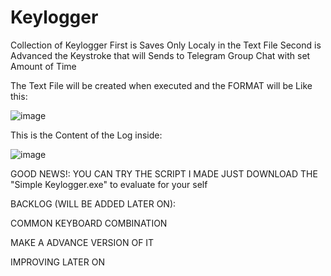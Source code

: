 # Keylogger
Collection of Keylogger 
First is Saves Only Localy in the Text File
Second is Advanced the Keystroke that will Sends to Telegram Group Chat with set Amount of Time


The Text File will be created when executed and the FORMAT will be Like this:

![image](https://github.com/dtsiken/Keylogger/assets/101923825/8a3fbbad-d49c-46ff-a627-65faa0c88035)

This is the Content of the Log inside:

![image](https://github.com/dtsiken/Keylogger/assets/101923825/deece16b-c1ee-4332-b378-a067843f0336)




GOOD NEWS!:
YOU CAN TRY THE SCRIPT I MADE JUST DOWNLOAD THE "Simple Keylogger.exe" to evaluate for your self


BACKLOG (WILL BE ADDED LATER ON):




COMMON KEYBOARD COMBINATION


MAKE A ADVANCE VERSION OF IT


IMPROVING LATER ON
